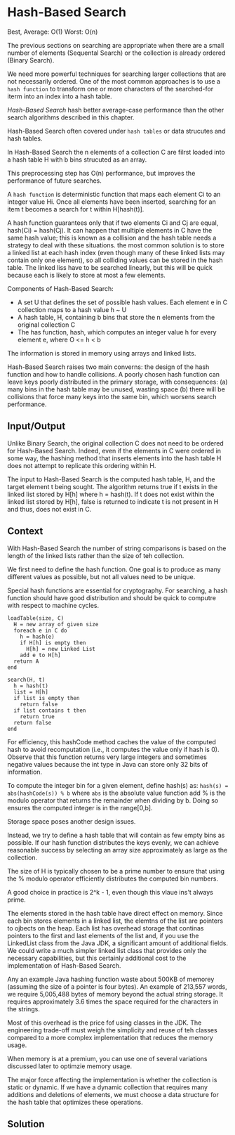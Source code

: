 Hash-Based Search
================================================================================
Best, Average: O(1) Worst: O(n)

The previous sections on searching are appropriate when there are a small number of elements (Sequental Search) or
the collection is already ordered (Binary Search).

We need more powerful techniques for searching larger collections that are not necessarily ordered.
One of the most common approaches is to use a `hash function` to transform one or more characters
of the searched-for iterm into an index into a hash table.

*Hash-Based Search* hash better average-case performance than the other search algorithms described in this chapter.

Hash-Based Search often covered under `hash tables` or data strucutes and hash tables.

In Hash-Based Search the n elements of a collection C  are filrst loaded into a hash table H with b bins strucuted as an array.

This preprocessing step has O(n) performance, but improves the performance of future searches.

A `hash function` is deterministic function that maps each element Ci to an integer value Hi.
Once all elements have been inserted, searching for an item t becomes a search for t within H[hash(t)].

A hash function guarantees only that if two elements Ci and Cj are equal, hash(Ci) = hash(Cj).
It can happen that multiple elements in C have the same hash value; this is known as a collision
and the hash table needs a strategy to deal with these situations.
the most common solution is to store a linked list at each hash index (even though many of these
linked lists may contain only one element), so all colliding values can be stored in the hash table.
The linked liss have to be searched linearly, but this will be quick because each is likely to store at most a few elements.

Components of Hash-Based Search:
- A set U that defines the set of possible hash values. Each element e in C collection maps to a hash value h ~ U
- A hash table, H, containing b bins that store the n elements from the original collection C
- The has function, hash, which computes an integer value h for every element e, where O <= h < b

The information is stored in memory using arrays and linked lists.

Hash-Based Search raises two main converns: the design of the hash function and how to handle collisions.
A poorly chosen hash function can leave keys poorly distributed in the primary storage, with consequences:
(a) many bins in the hash table may be unused, wasting space
(b) there will be collisions that force many keys into the same bin, which worsens search performance.

Input/Output
--------------------------------------------------------------------------------
Unlike Binary Search, the original collection C does not need to be ordered for Hash-Based Search.
Indeed, even if the elements in C were ordered in some way, the hashing method that inserts elements into
the hash table H does not attempt to replicate this ordering within H.

The input to Hash-Based Search is the computed hash table, H, and the target element t being sought.
The algorithm returns true if t exists in the linked list stored by H[h] where h = hash(t).
If t does not exist within the linked list stored by H[h], false is returned to indicate t is not present in H
and thus, does not exist in C.

Context
--------------------------------------------------------------------------------
With Hash-Based Search the number of string comparisons is based on the length of the linked lists
rather than the size of teh collection.

We first need to define the hash function. One goal is to produce as many different values as possible,
but not all values need to be unique.

Special hash functions are essential for cryptography. For searching, a hash function should have good distribution
and should be quick to computre with respect to machine cycles.

```
loadTable(size, C)
  H = new array of given size
  foreach e in C do
    h = hash(e)
    if H[h] is empty then
      H[h] = new Linked List
    add e to H[h]
  return A
end

search(H, t)
  h = hash(t)
  list = H[h]
  if list is empty then
    return false
  if list contains t then
    return true
  return false
end
```

For efficiency, this hashCode method caches the value of the computed hash to avoid 
recomputation (i.e., it computes the value only if hash is 0).
Observe that this function returns very large integers and sometimes negative values 
because the int type in Java can store only 32 bits of information.

To compute the integer bin for a given element, define hash(s) as:
`hash(s) = abs(hashCode(s)) % b`
where `abs` is the absolute value function add % is the modulo operator that returns
the remainder when dividing by b. Doing so ensures the computed integer is in the range[0,b].

Storage space poses another design issues.

Instead, we try to define a hash table that will contain as few empty bins as possible.
If our hash function distributes the keys evenly, we can achieve reasonable success
by selecting an array size approximately as large as the collection.

The size of H is typically chosen to be a prime number to ensure that using the % modulo operator
efficiently distributes the computed bin numbers.

A good choice in practice is 2^k - 1, even though this vlaue ins't always prime.

The elements stored in the hash table have direct effect on memory.
Since each bin stores elements in a linked list, the elemtns of the list are pointers to ojbects on the heap.
Each list has overhead storage that continas pointers to the first and last elements of the list
and, if you use the LinkedList class from the Java JDK, a significant amount of additional fields.
We could write a much simpler linked list class that provides only the necessary capabilities,
but this certainly additional cost to the implementation of Hash-Based Search.

Any an example Java hashing function waste about 500KB of memorey (assuming the size of a pointer is four bytes).
An example of 213,557 words, we require 5,005,488 bytes of memory beyond the actual string storage.
It requires approximately 3.6 times the space required for the characters in the strings.

Most of this overhead is the price fof using classes in the JDK.
The engineering trade-off must weigh the simplicity and reuse of teh classes compared to a more
complex implementation that reduces the memory usage.

When memory is at a premium, you can use one of several variations discussed later to optimzie memory usage.

The major force affecting the implementation is whether the collection is static or dynamic.
If we have a dynamic collection that requires many additions and deletions of elements,
we must choose a data structure for the hash table that optimizes these operations.

Solution
--------------------------------------------------------------------------------

